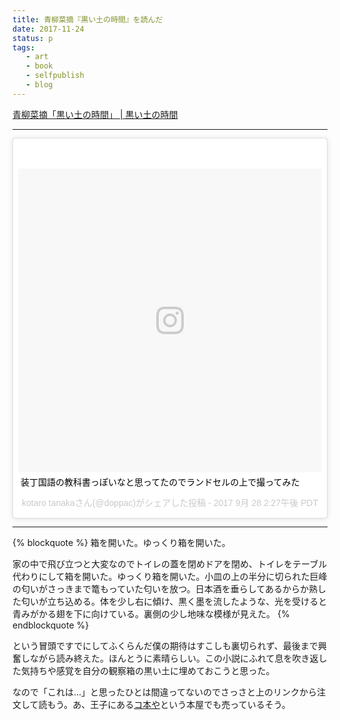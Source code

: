 ```yaml
---
title: 青柳菜摘『黒い土の時間』を読んだ
date: 2017-11-24
status: p
tags:
   - art
   - book
   - selfpublish
   - blog
---
```


[青柳菜摘「黒い土の時間」 \| 黒い土の時間](http://datsuo.thebase.in/items/8224429)

---

<blockquote class="instagram-media" data-instgrm-captioned data-instgrm-version="7" style=" background:#FFF; border:0; border-radius:3px; box-shadow:0 0 1px 0 rgba(0,0,0,0.5),0 1px 10px 0 rgba(0,0,0,0.15); margin: 1px; max-width:658px; padding:0; width:99.375%; width:-webkit-calc(100% - 2px); width:calc(100% - 2px);"><div style="padding:8px;"> <div style=" background:#F8F8F8; line-height:0; margin-top:40px; padding:50.0% 0; text-align:center; width:100%;"> <div style=" background:url(data:image/png;base64,iVBORw0KGgoAAAANSUhEUgAAACwAAAAsCAMAAAApWqozAAAABGdBTUEAALGPC/xhBQAAAAFzUkdCAK7OHOkAAAAMUExURczMzPf399fX1+bm5mzY9AMAAADiSURBVDjLvZXbEsMgCES5/P8/t9FuRVCRmU73JWlzosgSIIZURCjo/ad+EQJJB4Hv8BFt+IDpQoCx1wjOSBFhh2XssxEIYn3ulI/6MNReE07UIWJEv8UEOWDS88LY97kqyTliJKKtuYBbruAyVh5wOHiXmpi5we58Ek028czwyuQdLKPG1Bkb4NnM+VeAnfHqn1k4+GPT6uGQcvu2h2OVuIf/gWUFyy8OWEpdyZSa3aVCqpVoVvzZZ2VTnn2wU8qzVjDDetO90GSy9mVLqtgYSy231MxrY6I2gGqjrTY0L8fxCxfCBbhWrsYYAAAAAElFTkSuQmCC); display:block; height:44px; margin:0 auto -44px; position:relative; top:-22px; width:44px;"></div></div> <p style=" margin:8px 0 0 0; padding:0 4px;"> <a href="https://www.instagram.com/p/BZmYnBlFclV/" style=" color:#000; font-family:Arial,sans-serif; font-size:14px; font-style:normal; font-weight:normal; line-height:17px; text-decoration:none; word-wrap:break-word;" target="_blank">装丁国語の教科書っぽいなと思ってたのでランドセルの上で撮ってみた</a></p> <p style=" color:#c9c8cd; font-family:Arial,sans-serif; font-size:14px; line-height:17px; margin-bottom:0; margin-top:8px; overflow:hidden; padding:8px 0 7px; text-align:center; text-overflow:ellipsis; white-space:nowrap;">kotaro tanakaさん(@doppac)がシェアした投稿 - <time style=" font-family:Arial,sans-serif; font-size:14px; line-height:17px;" datetime="2017-09-28T21:27:17+00:00">2017 9月 28 2:27午後 PDT</time></p></div></blockquote> <script async defer src="//platform.instagram.com/en_US/embeds.js"></script>

---

{% blockquote %}
箱を開いた。ゆっくり箱を開いた。

家の中で飛び立つと大変なのでトイレの蓋を閉めドアを閉め、トイレをテーブル代わりにして箱を開いた。ゆっくり箱を開いた。小皿の上の半分に切られた巨峰の匂いがさっきまで篭もっていた匂いを放つ。日本酒を垂らしてあるからか熟した匂いが立ち込める。体を少し右に傾け、黒く墨を流したような、光を受けると青みがかる翅を下に向けている。裏側の少し地味な模様が見えた。
{% endblockquote %}

という冒頭ですでにしてふくらんだ僕の期待はすこしも裏切られず、最後まで興奮しながら読み終えた。ほんとうに素晴らしい。この小説にふれて息を吹き返した気持ちや感覚を自分の観察箱の黒い土に埋めておこうと思った。

なので「これは…」と思ったひとは間違ってないのでさっさと上のリンクから注文して読もう。あ、王子にある[コ本や](http://honkbooks.com/)という本屋でも売っているそう。
